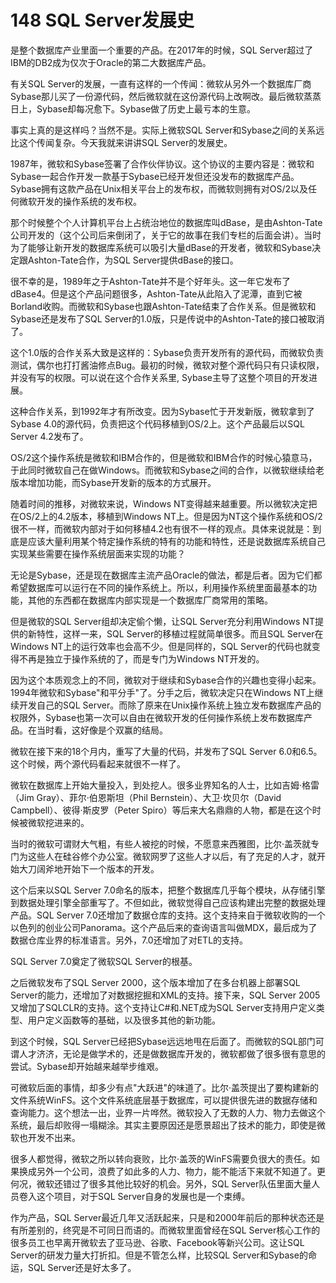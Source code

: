# 148 SQL Server发展史

是整个数据库产业里面一个重要的产品。在2017年的时候，SQL
Server超过了IBM的DB2成为仅次于Oracle的第二大数据库产品。

有关SQL
Server的发展，一直有这样的一个传闻：微软从另外一个数据库厂商Sybase那儿买了一份源代码，然后微软就在这份源代码上改啊改。最后微软蒸蒸日上，Sybase却每况愈下。Sybase做了历史上最亏本的生意。

事实上真的是这样吗？当然不是。实际上微软SQL
Server和Sybase之间的关系远比这个传闻复杂。今天我就来讲讲SQL
Server的发展史。

1987年，微软和Sybase签署了合作伙伴协议。这个协议的主要内容是：微软和Sybase一起合作开发一款基于Sybase已经开发但还没发布的数据库产品。Sybase拥有这款产品在Unix相关平台上的发布权，而微软则拥有对OS/2以及任何微软开发的操作系统的发布权。

那个时候整个个人计算机平台上占统治地位的数据库叫dBase，是由Ashton-Tate公司开发的（这个公司后来倒闭了，关于它的故事在我们专栏的后面会讲）。当时为了能够让新开发的数据库系统可以吸引大量dBase的开发者，微软和Sybase决定跟Ashton-Tate合作，为SQL
Server提供dBase的接口。

很不幸的是，1989年之于Ashton-Tate并不是个好年头。这一年它发布了dBase4。但是这个产品问题很多，Ashton-Tate从此陷入了泥潭，直到它被Borland收购。而微软和Sybase也跟Ashton-Tate结束了合作关系。但是微软和Sybase还是发布了SQL
Server的1.0版，只是传说中的Ashton-Tate的接口被取消了。

这个1.0版的合作关系大致是这样的：Sybase负责开发所有的源代码，而微软负责测试，偶尔也打打酱油修点Bug。最初的时候，微软对整个源代码只有只读权限，并没有写的权限。可以说在这个合作关系里,
Sybase主导了这整个项目的开发进展。

这种合作关系，到1992年才有所改变。因为Sybase忙于开发新版，微软拿到了Sybase
4.0的源代码，负责把这个代码移植到OS/2上。这个产品最后以SQL Server
4.2发布了。

OS/2这个操作系统是微软和IBM合作的，但是微软和IBM合作的时候心猿意马，于此同时微软自己在做Windows。而微软和Sybase之间的合作，以微软继续给老版本增加功能，而Sybase开发新的版本的方式展开。

随着时间的推移，对微软来说，Windows
NT变得越来越重要。所以微软决定把在OS/2上的4.2版本，移植到Windows
NT上。但是因为NT这个操作系统和OS/2很不一样，而微软内部对于如何移植4.2也有很不一样的观点。具体来说就是：到底是应该大量利用某个特定操作系统的特有的功能和特性，还是说数据库系统自己实现某些需要在操作系统层面来实现的功能？

无论是Sybase，还是现在数据库主流产品Oracle的做法，都是后者。因为它们都希望数据库可以运行在不同的操作系统上。所以，利用操作系统里面最基本的功能，其他的东西都在数据库内部实现是一个数据库厂商常用的策略。

但是微软的SQL Server组却决定偷个懒，让SQL Server充分利用Windows
NT提供的新特性，这样一来，SQL Server的移植过程就简单很多。而且SQL
Server在Windows NT上的运行效率也会高不少。但是同样的，SQL
Server的代码也就变得不再是独立于操作系统的了，而是专门为Windows
NT开发的。

因为这个本质观念上的不同，微软对于继续和Sybase合作的兴趣也变得小起来。1994年微软和Sybase"和平分手"了。分手之后，微软决定只在Windows
NT上继续开发自己的SQL
Server。而除了原来在Unix操作系统上独立发布数据库产品的权限外，Sybase也第一次可以自由在微软开发的任何操作系统上发布数据库产品。在当时看，这好像是个双赢的结局。

微软在接下来的18个月内，重写了大量的代码，并发布了SQL Server
6.0和6.5。这个时候，两个源代码看起来就很不一样了。

微软在数据库上开始大量投入，到处挖人。很多业界知名的人士，比如吉姆·格雷（Jim
Gray）、菲尔·伯恩斯坦（Phil Bernstein）、大卫·坎贝尔（David
Campbell）、彼得·斯皮罗（Peter
Spiro）等后来大名鼎鼎的人物，都是在这个时候被微软挖进来的。

当时的微软可谓财大气粗，有些人被挖的时候，不愿意来西雅图，比尔·盖茨就专门为这些人在硅谷修个办公室。微软网罗了这些人才以后，有了充足的人才，就开始大刀阔斧地开始下一个版本的开发。

这个后来以SQL Server
7.0命名的版本，把整个数据库几乎每个模块，从存储引擎到数据处理引擎全部重写了。不但如此，微软觉得自己应该构建出完整的数据处理产品。SQL
Server
7.0还增加了数据仓库的支持。这个支持来自于微软收购的一个以色列的创业公司Panorama。这个产品后来的查询语言叫做MDX，最后成为了数据仓库业界的标准语言。另外，7.0还增加了对ETL的支持。

SQL Server 7.0奠定了微软SQL Server的根基。

之后微软发布了SQL Server 2000，这个版本增加了在多台机器上部署SQL
Server的能力，还增加了对数据挖掘和XML的支持。接下来，SQL Server
2005又增加了SQLCLR的支持。这个支持让C#和.NET成为SQL
Server支持用户定义类型、用户定义函数等的基础，以及很多其他的新功能。

到这个时候，SQL
Server已经把Sybase远远地甩在后面了。而微软的SQL部门可谓人才济济，无论是做学术的，还是做数据库开发的，微软都做了很多很有意思的尝试。Sybase却开始越来越举步维艰。

可微软后面的事情，却多少有点"大跃进"的味道了。比尔·盖茨提出了要构建新的文件系统WinFS。这个文件系统底层基于数据库，可以提供很先进的数据存储和查询能力。这个想法一出，业界一片哗然。微软投入了无数的人力、物力去做这个系统，最后却败得一塌糊涂。其实主要原因还是愿景超出了技术的能力，即使是微软也开发不出来。

很多人都觉得，微软之所以转向衰败，比尔·盖茨的WinFS需要负很大的责任。如果换成另外一个公司，浪费了如此多的人力、物力，能不能活下来就不知道了。更何况，微软还错过了很多其他比较好的机会。另外，SQL
Server队伍里面大量人员卷入这个项目，对于SQL
Server自身的发展也是一个束缚。

作为产品，SQL
Server最近几年又活跃起来，只是和2000年前后的那种状态还是有所差别的，终究是不可同日而语的。而微软里面曾经在SQL
Server核心工作的很多员工也早离开微软去了亚马逊、谷歌、Facebook等新兴公司。这让SQL
Server的研发力量大打折扣。但是不管怎么样，比较SQL
Server和Sybase的命运，SQL Server还是好太多了。
